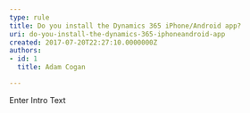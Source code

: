 ```yaml
---
type: rule
title: Do you install the Dynamics 365 iPhone/Android app?
uri: do-you-install-the-dynamics-365-iphoneandroid-app
created: 2017-07-20T22:27:10.0000000Z
authors:
- id: 1
  title: Adam Cogan

---
```




<span class='intro'> Enter Intro Text </span>




